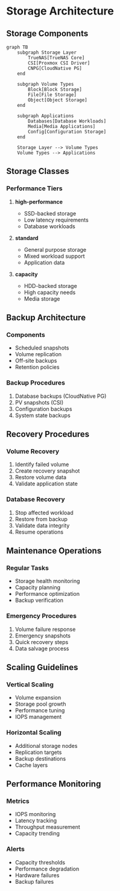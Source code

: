 # Storage Architecture

## Storage Components

```mermaid
graph TB
    subgraph Storage Layer
        TrueNAS[TrueNAS Core]
        CSI[Proxmox CSI Driver]
        CNPG[CloudNative PG]
    end

    subgraph Volume Types
        Block[Block Storage]
        File[File Storage]
        Object[Object Storage]
    end

    subgraph Applications
        Databases[Database Workloads]
        Media[Media Applications]
        Config[Configuration Storage]
    end

    Storage Layer --> Volume Types
    Volume Types --> Applications
```

## Storage Classes

### Performance Tiers

1. **high-performance**

   - SSD-backed storage
   - Low latency requirements
   - Database workloads

2. **standard**

   - General purpose storage
   - Mixed workload support
   - Application data

3. **capacity**
   - HDD-backed storage
   - High capacity needs
   - Media storage

## Backup Architecture

### Components

- Scheduled snapshots
- Volume replication
- Off-site backups
- Retention policies

### Backup Procedures

1. Database backups (CloudNative PG)
2. PV snapshots (CSI)
3. Configuration backups
4. System state backups

## Recovery Procedures

### Volume Recovery

1. Identify failed volume
2. Create recovery snapshot
3. Restore volume data
4. Validate application state

### Database Recovery

1. Stop affected workload
2. Restore from backup
3. Validate data integrity
4. Resume operations

## Maintenance Operations

### Regular Tasks

- Storage health monitoring
- Capacity planning
- Performance optimization
- Backup verification

### Emergency Procedures

1. Volume failure response
2. Emergency snapshots
3. Quick recovery steps
4. Data salvage process

## Scaling Guidelines

### Vertical Scaling

- Volume expansion
- Storage pool growth
- Performance tuning
- IOPS management

### Horizontal Scaling

- Additional storage nodes
- Replication targets
- Backup destinations
- Cache layers

## Performance Monitoring

### Metrics

- IOPS monitoring
- Latency tracking
- Throughput measurement
- Capacity trending

### Alerts

- Capacity thresholds
- Performance degradation
- Hardware failures
- Backup failures
